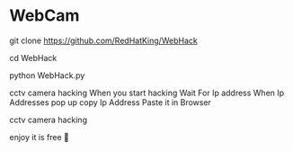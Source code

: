 # WebCam

git clone https://github.com/RedHatKing/WebHack

cd WebHack

python WebHack.py

cctv camera hacking When you start hacking Wait For Ip address When Ip Addresses pop up copy Ip Address Paste it in Browser

cctv camera hacking

enjoy it is free 🥰
